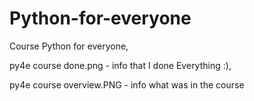 # Python-for-everyone
Course Python for everyone,

py4e course done.png - info that I done Everything :),

py4e course overview.PNG - info what was in the course

